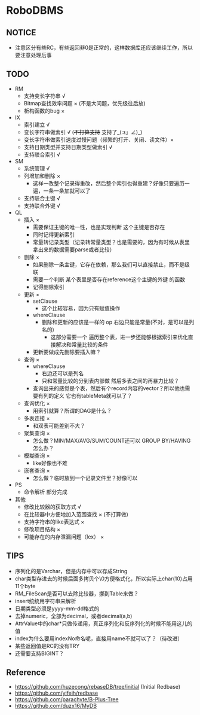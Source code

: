 # RoboDBMS
## NOTICE
 - 注意区分有些RC，有些返回非0是正常的，这样数据库还应该继续工作，所以要注意处理后事
## TODO
 - RM
    - 支持变长字符串 √
    - Bitmap查找效率问题 × (不是大问题，优先级往后放)
    - 析构函数的bug ×
 - IX
    - 索引建立 √
    - 变长字符串做索引 √ (~~不打算支持~~ 支持了_(:з」∠)_)
    - 变长字符串做索引速度过慢问题（频繁的打开、关闭、读文件）×
    - 支持日期类型并支持日期类型做索引 √
    - 支持联合索引 √
 - SM
    - 系统管理 √
    - 列增加和删除 ×
        - 这样一改整个记录得重改，然后整个索引也得重建？好像只要遍历一遍，一条一条加就可以了
    - 支持联合主键 √
    - 支持联合外键 √
 - QL
    - 插入 ×
        - 需要保证主键的唯一性，也是实现判断 这个主键是否存在
        - 同时记得更新索引
        - 常量转记录类型（记录转常量类型？也是需要的，因为有时候从表里拿出来的数据需要parse或者比较）
    - 删除 ×
        - 如果删除一条主键，它存在依赖，那么我们可以直接禁止，而不是级联
        - 需要一个判断 某个表里是否存在reference这个主键的外键 的函数
        - 记得删除索引
    - 更新 ×
        - setClause
            - 这个比较容易，因为只有赋值操作
        - whereClause
            - 删除和更新的应该是一样的 op 右边只能是常量(不对，是可以是列名的)
                - 这部分需要一个  遍历整个表，进一步还能够根据索引来优化直接解决和常量比较的条件
        - 更新要做成先删除要插入嘛？
    - 查询 ×
        - whereClause
            - 右边还可以是列名
            - 只和常量比较的分到表内部做 然后多表之间的再暴力比较？
        - 查询出来的感觉是个表，然后有个record内容的vector？所以他也需要有列的定义 它也有tableMeta就可以了？
    - 查询优化 ×
        - 用索引就算？所谓的DAG是什么？
    - 多表连接 ×
        - 和双表可能差别不大？
    - 聚集查询 ×
        - 怎么做？MIN/MAX/AVG/SUM/COUNT还可以  GROUP BY/HAVING 怎么办？
    - 模糊查询 ×
        - like好像也不难
    - 嵌套查询 ×
        - 怎么做？临时放到一个记录文件里？好像可以
 - PS
    - 命令解析 部分完成
 - 其他
    - 修改比较器的获取方式 √
    - 在比较器中方便地加入范围查找 × (不打算做)
    - 支持字符串的like表达式 ×
    - 修改项目结构 ×
    - 可能存在的内存泄漏问题（lex） ×
## TIPS
 - 序列化的是Varchar，但是内存中可以存成String
 - char类型存进去的时候后面多拷贝个\0方便格式化，所以实际上char(10)占用11个byte
 - RM_FileScan是否可以去除比较器，挪到Table来做？
 - insert统统用字符串来解析
 - 日期类型必须是yyyy-mm-dd格式的
 - 去掉numeric，全部为decimal，或者decimal(a,b)
 - AttrValue中的char*只做传递用，真正序列化和反序列化的时候不能用这儿的值
 - index为什么要用indexNo命名呢，直接用name不就可以了？（待改进）
 - 某些返回值是RC的没有TRY
 - 还需要支持BIGINT？
## Reference
 - https://github.com/huzecong/rebaseDB/tree/initial (Initial Redbase)
 - https://github.com/yifeih/redbase
 - https://github.com/parachvte/B-Plus-Tree
 - https://github.com/duzx16/MyDB
 
